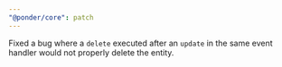 ```yaml
---
"@ponder/core": patch
---
```


Fixed a bug where a `delete` executed after an `update` in the same event handler would not properly delete the entity.
